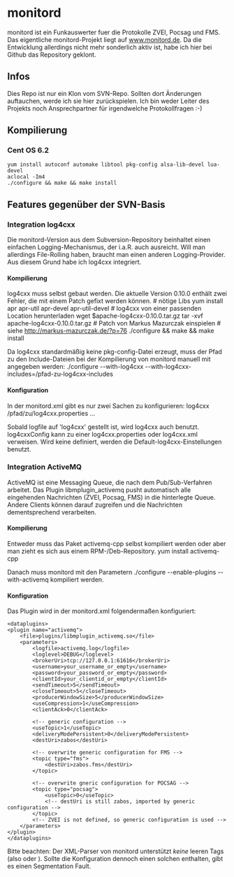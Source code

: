 # monitord

monitord ist ein Funkauswerter fuer die Protokolle ZVEI, Pocsag und FMS.
Das eigentliche monitord-Projekt liegt auf www.monitord.de.
Da die Entwicklung allerdings nicht mehr sonderlich aktiv ist, habe ich hier bei Github das Repository geklont.

## Infos
Dies Repo ist nur ein Klon vom SVN-Repo. Sollten dort Änderungen auftauchen, werde ich sie hier zurückspielen.
Ich bin weder Leiter des Projekts noch Ansprechpartner für irgendwelche Protokollfragen :-)

## Kompilierung
### Cent OS 6.2
	yum install autoconf automake libtool pkg-config alsa-lib-devel lua-devel
	aclocal -Im4
	./configure && make && make install

## Features gegenüber der SVN-Basis
### Integration log4cxx
Die monitord-Version aus dem Subversion-Repository beinhaltet einen einfachen Logging-Mechanismus, der i.a.R. auch ausreicht.
Will man allerdings File-Rolling haben, braucht man einen anderen Logging-Provider.
Aus diesem Grund habe ich log4cxx integriert.
#### Kompilierung
log4cxx muss selbst gebaut werden. Die aktuelle Version 0.10.0 enthält zwei Fehler, die mit einem Patch gefixt werden können.
	# nötige Libs
	yum install apr apr-util apr-devel apr-util-devel
	# log4cxx von einer passenden Location herunterladen
	wget $apache-log4cxx-0.10.0.tar.gz
	tar -xvf apache-log4cxx-0.10.0.tar.gz
	# Patch von Markus Mazurczak einspielen
	# siehe http://markus-mazurczak.de/?p=76
	./configure && make && make install

Da log4cxx standardmäßig keine pkg-config-Datei erzeugt, muss der Pfad zu den Include-Dateien bei der Kompilierung von monitord manuell mit angegeben werden:
	./configure --with-log4cxx --with-log4cxx-includes=/pfad-zu-log4cxx-includes

#### Konfiguration
In der monitord.xml gibt es nur zwei Sachen zu konfigurieren:
	<monitordconfig>
		<logfile>log4cxx</logfile>
		<log4cxxConfig>/pfad/zu/log4cxx.properties</log4cxxConfig>
		...
	</monitordconfig>

Sobald logfile auf 'log4cxx' gestellt ist, wird log4cxx auch benutzt. log4cxxConfig kann zu einer log4cxx.properties oder log4cxx.xml verweisen. Wird keine definiert, werden die Default-log4cxx-Einstellungen benutzt.

### Integration ActiveMQ
ActiveMQ ist eine Messaging Queue, die nach dem Pub/Sub-Verfahren arbeitet.
Das Plugin libmplugin_activemq pusht automatisch alle eingehenden Nachrichten (ZVEI, Pocsag, FMS) in die hinterlegte Queue.
Andere Clients können darauf zugreifen und die Nachrichten dementsprechend verarbeiten.
#### Kompilierung
Entweder muss das Paket activemq-cpp selbst kompiliert werden oder aber man zieht es sich aus einem RPM-/Deb-Repository.
	yum install activemq-cpp

Danach muss monitord mit den Parametern
	./configure --enable-plugins --with-activemq
kompiliert werden.

#### Konfiguration
Das Plugin wird in der monitord.xml folgendermaßen konfiguriert:

	<dataplugins>
	<plugin name="activemq">
		<file>plugins/libmplugin_activemq.so</file>
		<parameters>
			<logfile>activemq.log</logfile>
			<loglevel>DEBUG</loglevel>
			<brokerUri>tcp://127.0.0.1:61616</brokerUri>
			<username>your_username_or_empty</username>
			<password>your_password_or_empty</password>
			<clientId>your_clientid_or_empty</clientId>
			<sendTimeout>5</sendTimeout>
			<closeTimeout>5</closeTimeout>
			<producerWindowSize>5</producerWindowSize>
			<useCompression>1</useCompression>
			<clientAck>0</clientAck>

			<!-- generic configuration -->
			<useTopic>1</useTopic>
			<deliveryModePersistent>0</deliveryModePersistent>
			<destUri>zabos</destUri>

			<!-- overwrite generic configuration for FMS -->
			<topic type="fms">
				<destUri>zabos.fms</destUri>
			</topic>

			<!-- overwrite gneric configuration for POCSAG -->
			<topic type="pocsag">
				<useTopic>0</useTopic>
				<!-- destUri is still zabos, imported by generic configuration -->
			</topic>
			<!-- ZVEI is not defined, so generic configuration is used -->
		</parameters>
	</plugin>
	</dataplugins> 

Bitte beachten: Der XML-Parser von monitord unterstützt *keine* leeren Tags (also <tag/> oder <tag></tag>). Sollte die Konfiguration dennoch einen solchen enthalten, gibt es einen Segmentation Fault.

